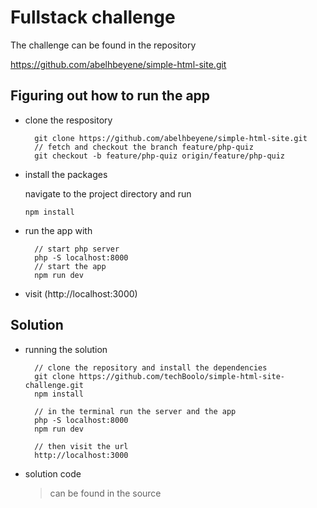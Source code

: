 # Fullstack challenge

The challenge can be found in the repository

https://github.com/abelhbeyene/simple-html-site.git

## Figuring out how to run the app
  - clone the respository
    ```
      git clone https://github.com/abelhbeyene/simple-html-site.git
      // fetch and checkout the branch feature/php-quiz
      git checkout -b feature/php-quiz origin/feature/php-quiz
    ```
  - install the packages

    navigate to the project directory and run

    `npm install`

  - run the app with
    ```
      // start php server
      php -S localhost:8000
      // start the app
      npm run dev
    ```
  - visit
    (http://localhost:3000)

## Solution

  - running the solution
    ```
      // clone the repository and install the dependencies
      git clone https://github.com/techBoolo/simple-html-site-challenge.git
      npm install

      // in the terminal run the server and the app
      php -S localhost:8000
      npm run dev

      // then visit the url
      http://localhost:3000
    ```
  
  - solution code 

    > can be found in the source

